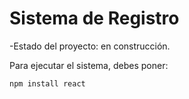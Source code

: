 <h1> Sistema de Registro </h1>

-Estado del proyecto: en construcción.

Para ejecutar el sistema, debes poner:

```npm install react```
